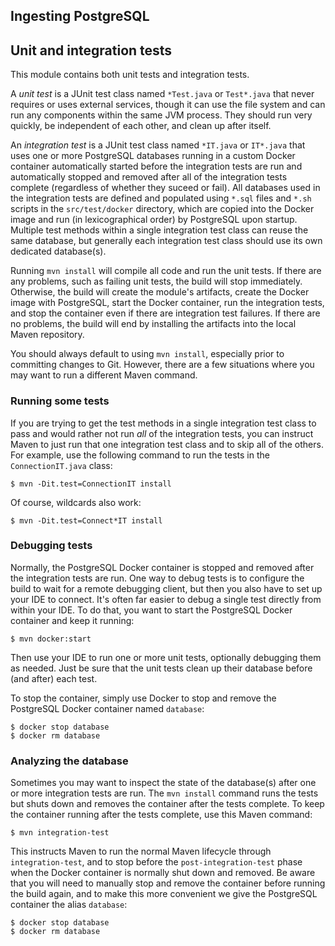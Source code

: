 ## Ingesting PostgreSQL


## Unit and integration tests

This module contains both unit tests and integration tests.

A *unit test* is a JUnit test class named `*Test.java` or `Test*.java` that never requires or uses external services, though it can use the file system and can run any components within the same JVM process. They should run very quickly, be independent of each other, and clean up after itself.

An *integration test* is a JUnit test class named `*IT.java` or `IT*.java` that uses one or more PostgreSQL databases running in a custom Docker container automatically started before the integration tests are run and automatically stopped and removed after all of the integration tests complete (regardless of whether they suceed or fail). All databases used in the integration tests are defined and populated using `*.sql` files and `*.sh` scripts in the `src/test/docker` directory, which are copied into the Docker image and run (in lexicographical order) by PostgreSQL upon startup. Multiple test methods within a single integration test class can reuse the same database, but generally each integration test class should use its own dedicated database(s).

Running `mvn install` will compile all code and run the unit tests. If there are any problems, such as failing unit tests, the build will stop immediately. Otherwise, the build will create the module's artifacts, create the Docker image with PostgreSQL, start the Docker container, run the integration tests, and stop the container even if there are integration test failures. If there are no problems, the build will end by installing the artifacts into the local Maven repository.

You should always default to using `mvn install`, especially prior to committing changes to Git. However, there are a few situations where you may want to run a different Maven command.

### Running some tests

If you are trying to get the test methods in a single integration test class to pass and would rather not run *all* of the integration tests, you can instruct Maven to just run that one integration test class and to skip all of the others. For example, use the following command to run the tests in the `ConnectionIT.java` class:

    $ mvn -Dit.test=ConnectionIT install

Of course, wildcards also work:

    $ mvn -Dit.test=Connect*IT install

### Debugging tests

Normally, the PostgreSQL Docker container is stopped and removed after the integration tests are run. One way to debug tests is to configure the build to wait for a remote debugging client, but then you also have to set up your IDE to connect. It's often far easier to debug a single test directly from within your IDE. To do that, you want to start the PostgreSQL Docker container and keep it running:

    $ mvn docker:start

Then use your IDE to run one or more unit tests, optionally debugging them as needed. Just be sure that the unit tests clean up their database before (and after) each test.

To stop the container, simply use Docker to stop and remove the PostgreSQL Docker container named `database`:

    $ docker stop database
    $ docker rm database

### Analyzing the database

Sometimes you may want to inspect the state of the database(s) after one or more integration tests are run. The `mvn install` command runs the tests but shuts down and removes the container after the tests complete. To keep the container running after the tests complete, use this Maven command:

    $ mvn integration-test

This instructs Maven to run the normal Maven lifecycle through `integration-test`, and to stop before the `post-integration-test` phase when the Docker container is normally shut down and removed. Be aware that you will need to manually stop and remove the container before running the build again, and to make this more convenient we give the PostgreSQL container the alias `database`:

    $ docker stop database
    $ docker rm database

